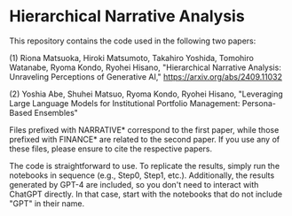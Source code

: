 # Hierarchical Narrative Analysis
This repository contains the code used in the following two papers:

(1) Riona Matsuoka, Hiroki Matsumoto, Takahiro Yoshida, Tomohiro Watanabe, Ryoma Kondo, Ryohei Hisano, "Hierarchical Narrative Analysis: Unraveling Perceptions of Generative AI," https://arxiv.org/abs/2409.11032

(2) Yoshia Abe, Shuhei Matsuo, Ryoma Kondo, Ryohei Hisano, "Leveraging Large Language Models for Institutional Portfolio Management: Persona-Based Ensembles"

Files prefixed with NARRATIVE* correspond to the first paper, while those prefixed with FINANCE* are related to the second paper. If you use any of these files, please ensure to cite the respective papers.

The code is straightforward to use. To replicate the results, simply run the notebooks in sequence (e.g., Step0, Step1, etc.). Additionally, the results generated by GPT-4 are included, so you don't need to interact with ChatGPT directly. In that case, start with the notebooks that do not include "GPT" in their name.

